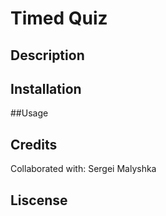 # Timed Quiz

## Description

## Installation

##Usage

## Credits
Collaborated with: Sergei Malyshka

## Liscense